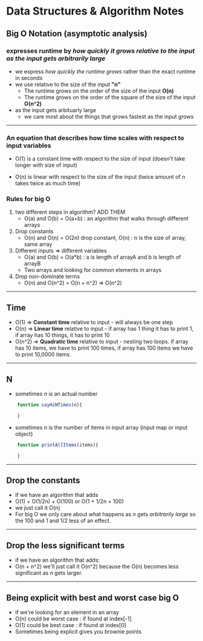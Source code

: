 # Data Structures & Algorithm Notes

## Big O Notation (asymptotic analysis)

### expresses runtime by *how quickly it grows relative to the input as the input gets arbitrarily large*

- we express *how quickly the runtime grows* rather than the exact runtime in seconds
- we use relative to the size of the input **"n"** 
    - The runtime grows on the order of the size of the input **O(n)**
    - The runtime grows on the order of the square of the size of the input **O(n^2)**
- as the input gets arbituarly large
    - we care most about the things that grows fastest as the input grows
---

### An equation that describes how time scales with respect to input variables
- O(1) is a constant time with respect to the size of input (doesn't take longer with size of input)

- O(n) is linear with respect to the size of the input (twice amount of n takes twice as much time)


### Rules for big O
1. two different steps in algorithm? ADD THEM
    - O(a) and O(b) = O(a+b) : an algorithm that walks through different arrays
2. Drop constants
    - O(n) and O(n) = O(2n) drop constant, O(n) : n is the size of array, same array
3. Different inputs => different variables
    - O(a) and O(b) = O(a*b) : a is length of arrayA and b is length of arrayB
    - Two arrays and looking for common elements in arrays
4. Drop non-dominate terms
    - O(n) and O(n^2) = O(n + n^2) => O(n^2)

---
## Time

- O(1) => **Constant time** relative to input - will always be one step
- O(n) => **Linear time** relative to input - if array has 1 thing it has to print 1, if array has 10 things, it has to print 10
- O(n^2) => **Quadratic time** relative to input - nesting two loops. if array has 10 items, we have to print 100 times, if array has 100 items we have to print 10,0000 items.

---
## N
- sometimes *n* is an actual number
``` javascript
    function sayHiNTimes(n){

    }
```
- sometimes *n* is the number of items in input array (input map or input object)
``` javascript
    function printAllItems(items){

    }
```

---

## Drop the constants
- if we have an algorithm that adds
- O(1) + O(1/2n) + O(100) or O(1 + 1/2n + 100)
- we just call it O(n)
- For big O we only care about what happens as *n* gets *arbitrarily large* so the 100 and 1 and 1/2 less of an effect.

---
## Drop the less significant terms
- if we have an algorithm that adds:
- O(n + n^2) we'll just call it O(n^2) because the O(n) becomes less significant as *n* gets larger.

---
## Being explicit with best and worst case big O
- if we're looking for an element in an array
- O(n) could be worst case : if found at index[-1]
- O(1) could be best case : if found at index[0]
- Sometimes being explicit gives you brownie points